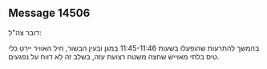 ## Message 14506

דובר צה"ל:

בהמשך להתרעות שהופעלו בשעות 11:45-11:46 במגן ובעין הבשור, חיל האוויר יירט כלי טיס בלתי מאוייש שחצה משטח רצועת עזה, בשלב זה לא דווח על נפגעים.

